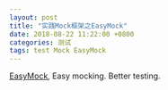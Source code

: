 ```yaml
---
layout: post
title: "实践Mock框架之EasyMock"
date: 2018-08-22 11:22:00 +0800
categories: 测试
tags: test Mock EasyMock
---
```


[EasyMock](http://easymock.org/), Easy mocking. Better testing.
